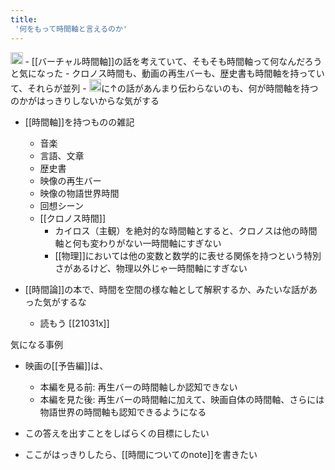 ```yaml
---
title:
 '何をもって時間軸と言えるのか'
---
```


<img src='https://scrapbox.io/api/pages/blu3mo-public/public/icon' alt='public.icon' height="19.5"/>
- [[バーチャル時間軸]]の話を考えていて、そもそも時間軸って何なんだろうと気になった
    - クロノス時間も、動画の再生バーも、歴史書も時間軸を持っていて、それらが並列
    - <img src='https://scrapbox.io/api/pages/blu3mo-public/axokxi/icon' alt='axokxi.icon' height="19.5"/>に↑の話があんまり伝わらないのも、何が時間軸を持つのかがはっきりしないからな気がする

- [[時間軸]]を持つものの雑記
    - 音楽
    - 言語、文章
    - 歴史書
    - 映像の再生バー
    - 映像の物語世界時間
    - 回想シーン
    - [[クロノス時間]]
        - カイロス（主観）を絶対的な時間軸とすると、クロノスは他の時間軸と何も変わりがない一時間軸にすぎない
        - [[物理]]においては他の変数と数学的に表せる関係を持つという特別さがあるけど、物理以外じゃ一時間軸にすぎない

- [[時間論]]の本で、時間を空間の様な軸として解釈するか、みたいな話があった気がするな
    - 読もう [[21031x]]

気になる事例
- 映画の[[予告編]]は、
    - 本編を見る前: 再生バーの時間軸しか認知できない
    - 本編を見た後: 再生バーの時間軸に加えて、映画自体の時間軸、さらには物語世界の時間軸も認知できるようになる

- この答えを出すことをしばらくの目標にしたい
- ここがはっきりしたら、[[時間についてのnote]]を書きたい

